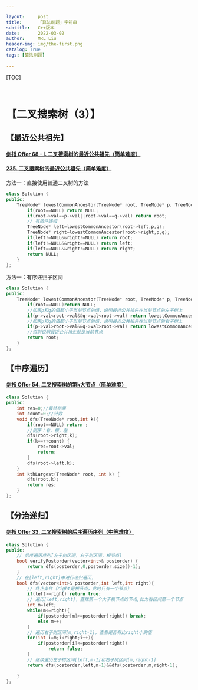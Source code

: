 ```yaml
---

layout:     post
title:      「算法刷题」字符串
subtitle:   C++版本
date:       2022-03-02
author:     MRL Liu
header-img: img/the-first.png
catalog: True
tags: [算法刷题]
   
---
```


[TOC]

​      

# 【二叉搜索树（3）】

## 【最近公共祖先】

#### [剑指 Offer 68 - I. 二叉搜索树的最近公共祖先（简单难度）](https://leetcode-cn.com/problems/er-cha-sou-suo-shu-de-zui-jin-gong-gong-zu-xian-lcof/)

#### [235. 二叉搜索树的最近公共祖先（简单难度）](https://leetcode-cn.com/problems/lowest-common-ancestor-of-a-binary-search-tree/)

方法一：直接使用普通二叉树的方法

```C++
class Solution {
public:
    TreeNode* lowestCommonAncestor(TreeNode* root, TreeNode* p, TreeNode* q) {
        if(root==NULL) return NULL;
        if(root->val==p->val||root->val==q->val) return root;
        // 有条件递归
        TreeNode* left=lowestCommonAncestor(root->left,p,q);
        TreeNode* right=lowestCommonAncestor(root->right,p,q);
        if(left!=NULL&&right!=NULL) return root;
        if(left!=NULL&&right==NULL) return left;
        if(left==NULL&&right!=NULL) return right;
        return NULL;
    }
};
```

方法一：有序递归子区间

```C++
class Solution {
public:
    TreeNode* lowestCommonAncestor(TreeNode* root, TreeNode* p, TreeNode* q) {
        if(root==NULL)return NULL;
        //如果p和q的值都小于当前节点的值，说明最近公共祖先在当前节点的左子树上
        if(p->val<root->val&&q->val<root->val) return lowestCommonAncestor(root->left,p,q);
        //如果p和q的值都小于当前节点的值，说明最近公共祖先在当前节点的右子树上
        if(p->val>root->val&&q->val>root->val) return lowestCommonAncestor(root->right,p,q);
        //否则说明最近公共祖先就是当前节点
        return root;
    }
};
```

## 【中序遍历】

#### [剑指 Offer 54. 二叉搜索树的第k大节点（简单难度）](https://leetcode-cn.com/problems/er-cha-sou-suo-shu-de-di-kda-jie-dian-lcof/)

```C++
class Solution {
public:
    int res=0;//最终结果
    int count=0;//计数
    void dfs(TreeNode* root,int k){
        if(root==NULL) return ;
        //倒序：右，根，左
        dfs(root->right,k);
        if(k==++count) {
            res=root->val;
            return;
        }
        dfs(root->left,k);
    }
    int kthLargest(TreeNode* root, int k) {
        dfs(root,k);
        return res;
    }
};
```

## 【分治递归】

#### [剑指 Offer 33. 二叉搜索树的后序遍历序列（中等难度）](https://leetcode-cn.com/problems/er-cha-sou-suo-shu-de-hou-xu-bian-li-xu-lie-lcof/)

```C++
class Solution {
public:
    // 后序遍历序列[左子树区间，右子树区间，根节点]
    bool verifyPostorder(vector<int>& postorder) {
        return dfs(postorder,0,postorder.size()-1);
    }
    // 在[left,right]中进行递归遍历，
    bool dfs(vector<int>& postorder,int left,int right){
        // 终止条件（right是根节点，此时只有一个节点）
        if(left>=right) return true;
        // 遍历[left,right]，查找第一个大于根节点的节点,此为右区间第一个节点
        int m=left;
        while(m<=right){
            if(postorder[m]>=postorder[right]) break;
            else m++;
        }
        // 遍历右子树区间[m,right-1]，查看是否有比right小的值
        for(int i=m;i<right;i++){
            if(postorder[i]<=postorder[right])
                return false;
        }
        // 继续遍历左子树区间[left,m-1]和右子树区间[m,right-1]
        return dfs(postorder,left,m-1)&&dfs(postorder,m,right-1);

    }
};
```

